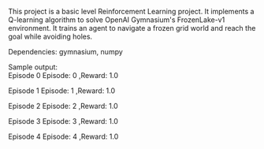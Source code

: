 This project is a basic level Reinforcement Learning project. It implements a Q-learning algorithm to solve OpenAI Gymnasium's FrozenLake-v1 environment. It trains an agent to navigate a frozen grid world and reach the goal while avoiding holes.

Dependencies:
    gymnasium,
    numpy


Sample output:                      
Episode 0                             Episode: 0 ,Reward: 1.0 

Episode 1
Episode: 1 ,Reward: 1.0

Episode 2
Episode: 2 ,Reward: 1.0

Episode 3
Episode: 3 ,Reward: 1.0

Episode 4
Episode: 4 ,Reward: 1.0
